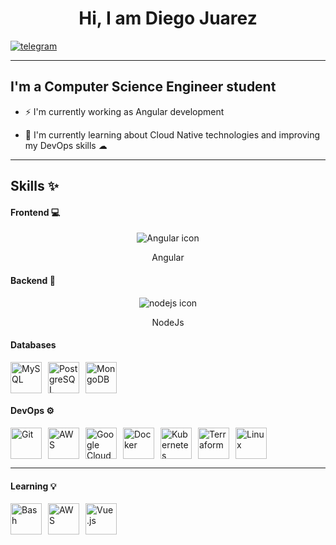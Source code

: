 ## <h1 align="center"> Hi, I am Diego Juarez </h1>

[![telegram](https://img.shields.io/badge/telegram-0A66C2?style=for-the-badge&logo=telegram&logoColor=white)](https://t.me/dialjub19)

---
## I'm a Computer Science Engineer student 

- ⚡ I'm currently working as Angular development 

- 🌱 I'm currently learning about Cloud Native technologies and improving my DevOps skills ☁
---

## Skills ✨

#### Frontend 💻

<div style="text-align: center;">
  <img src="https://skillicons.dev/icons?i=angular" alt="Angular icon">
  <p>Angular</p>
</div>

#### Backend 🚀
<div style="text-align: center;">
  <img src="https://skillicons.dev/icons?i=nodejs" alt="nodejs icon">
  <p>NodeJs</p>
</div>

#### Databases
<div style="display: flex; gap: 10px; align-items: center;">
  <img src="https://skillicons.dev/icons?i=mysql" alt="MySQL" title="MySQL" style="width: 50px; height: 50px;">
  <img src="https://skillicons.dev/icons?i=postgres" alt="PostgreSQL" title="PostgreSQL" style="width: 50px; height: 50px;">
  <img src="https://skillicons.dev/icons?i=mongodb" alt="MongoDB" title="MongoDB" style="width: 50px; height: 50px;">
</div>


#### DevOps ⚙️
<div style="display: flex; gap: 10px; align-items: center;">
  <img src="https://skillicons.dev/icons?i=git" alt="Git" title="Git" style="width: 50px; height: 50px;">
  <img src="https://skillicons.dev/icons?i=aws" alt="AWS" title="AWS" style="width: 50px; height: 50px;">
  <img src="https://skillicons.dev/icons?i=gcp" alt="Google Cloud" title="Google Cloud" style="width: 50px; height: 50px;">
  <img src="https://skillicons.dev/icons?i=docker" alt="Docker" title="Docker" style="width: 50px; height: 50px;">
  <img src="https://skillicons.dev/icons?i=kubernetes" alt="Kubernetes" title="Kubernetes" style="width: 50px; height: 50px;">
  <img src="https://skillicons.dev/icons?i=terraform" alt="Terraform" title="Terraform" style="width: 50px; height: 50px;">
  <img src="https://skillicons.dev/icons?i=linux" alt="Linux" title="Linux" style="width: 50px; height: 50px;">
</div>


---
#### Learning 💡
<div style="display: flex; gap: 10px; align-items: center;">
  <img src="https://skillicons.dev/icons?i=bash" alt="Bash" title="Bash" style="width: 50px; height: 50px;">
  <img src="https://skillicons.dev/icons?i=aws" alt="AWS" title="AWS" style="width: 50px; height: 50px;">
  <img src="https://skillicons.dev/icons?i=vue" alt="Vue.js" title="Vue.js" style="width: 50px; height: 50px;">
</div>


<!--
**dialjub19/dialjub19** is a ✨ _special_ ✨ repository because its `README.md` (this file) appears on your GitHub profile.

Here are some ideas to get you started:

- 🔭 I’m currently working on ...
- 🌱 I’m currently learning ...
- 👯 I’m looking to collaborate on ...
- 🤔 I’m looking for help with ...
- 💬 Ask me about ...
- 📫 How to reach me: ...
- 😄 Pronouns: ...
- ⚡ Fun fact: ...
-->

